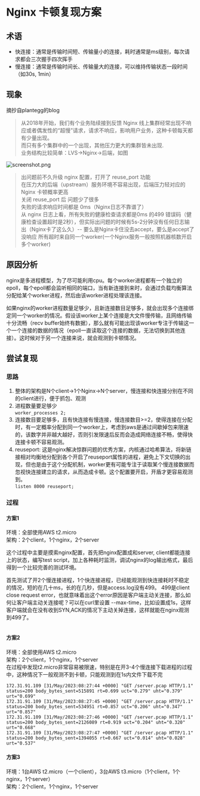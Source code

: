 # Nginx 卡顿复现方案
## 术语
- 快连接：通常是传输时间短、传输量小的连接，耗时通常是ms级别，每次请求都会三次握手四次挥手
- 慢连接：通常是传输时间长、传输量大的连接，可以维持传输状态一段时间（如30s, 1min）
## 现象
摘抄自plantegg的blog
>从2018年开始，我们有个业务陆续接到反馈 Nginx 线上集群经常出现不响应或者偶发性的“超慢”请求，请求不响应，影响用户业务，这种卡顿每天都有少量出现。  
>而只有多个集群中的一个出现，其他压力更大的集群皆未出现.  
>业务结构比较简单：LVS->Nginx->后端，如图  

![screenshot.png]()

>出问题前不久升级 nginx 配置，打开了 reuse_port 功能  
>在压力大的后端（upstream）服务环境不容易出现，后端压力轻对应的Nginx 卡顿概率更高  
>关闭 reuse_port 后 问题少了很多  
>失败的请求响应时间都是 0ms（Nginx日志不靠谱了）  
>从 nginx 日志上看，所有失败的健康检查请求都是0ms 的499 错误码（健康检查设置超时是2秒），但实际出问题的时候有5s-2分钟没有任何日志输出（Nginx卡了这么久）-- 要么是Nginx卡住没去accept，要么是accept了没响应
>所有超时来自同一个worker(一个Nginx服务一般按照机器核数开启多个worker)

## 原因分析
nginx是多进程模型，为了尽可能利用cpu。每个worker进程都有一个独立的epoll，每个epoll都会监听相同的端口，当有新连接到来时，会通过负载均衡算法分配给某个worker进程，然后由该worker进程处理该连接。

如果nginx的worker进程数量足够少，且新连接数目足够多，就会出现多个连接绑定同一个worker的情况。假设该worker上某个连接是大文件慢传输，且网络传输十分流畅（recv buffer始终有数据），那么就有可能出现该worker专注于传输这一个一个连接的数据的情况（epoll一直读取这个连接的数据，无法切换到其他连接）。这时候对于另一个连接来说，就会观测到卡顿情况。

## 尝试复现
### 思路
1. 整体的架构是N个client->1个Nginx->N个server，慢连接和快连接分别在不同的client进行，便于抓包、观测
2. 进程数量要足够少  
`worker_processes 2;`
3. 连接数目要足够多，且有快连接有慢连接，慢连接数目>=2，使得连接在分配时，有一定概率分配到同一个worker上，考虑到aws是通过间歇掉包来限速的，该数字并非越大越好，否则引发限速后反而会造成网络连接不畅，使得快连接卡顿不容易观测。
4. reuseport: 这是nginx解决惊群问题的优秀方案，内核通过哈希算法，将新链接相对均衡地分配到各个开启了reuseport属性的进程，避免上下文切换的出现，但也是由于这个分配机制，worker更有可能专注于读取某个慢连接数据而忽视快连接建立的请求，从而造成卡顿。这个配置要开启，开盾才更容易观测到。  
`listen 8000 reuseport;`
### 过程
#### 方案1
环境：全部使用AWS t2.micro  
架构：2个client，1个nginx，2个server  

这个过程中主要是摸索nginx配置，首先把nginx配置成和server, client都能连接上的状态，编写test script，加上各种耗时监测，调试nginx的log输出格式，最后得到一个比较完善的测试环境。

首先测试了开2个慢连接进程，1个快连接进程，已经能观测到快连接耗时不稳定的情况，短的在几十ms，长的在几秒，但是access.log没有499。
499是client close request error，也就意味着出这个error原因是客户端主动关连接，那么如何让客户端主动关连接呢？可以在curl里设置 --max-time，比如设置成1s，这样客户端就会在没有收到SYN,ACK的情况下主动关掉连接，这样就能在nginx观测到499了。

```

```
#### 方案2
环境：全部使用AWS t2.micro  
架构：2个client，1个nginx，1个server  
在过程中发现t2.micro非常容易被限速，特别是在开3-4个慢连接下载进程的过程中，这种情况下一般观测不到卡顿，只能观测到在1s内文件下载不完
```
172.31.91.109 [31/May/2023:08:27:44 +0000] "GET /server.pcap HTTP/1.1" status=200 body_bytes_sent=515891 rt=0.699 uct="0.279" uht="0.379" urt="0.699"
172.31.91.109 [31/May/2023:08:27:45 +0000] "GET /server.pcap HTTP/1.1" status=200 body_bytes_sent=534951 rt=0.857 uct="0.206" uht="0.347" urt="0.857"
172.31.91.109 [31/May/2023:08:27:46 +0000] "GET /server.pcap HTTP/1.1" status=200 body_bytes_sent=2126089 rt=0.919 uct="0.204" uht="0.320" urt="0.668"
172.31.91.109 [31/May/2023:08:27:47 +0000] "GET /server.pcap HTTP/1.1" status=200 body_bytes_sent=1394055 rt=0.667 uct="0.014" uht="0.028" urt="0.537"
```

#### 方案3
环境：1台AWS t2.micro（一个client），3台AWS t3.micro（1个client，1个nginx，1个server）  
架构：2个client，1个nginx，1个server  